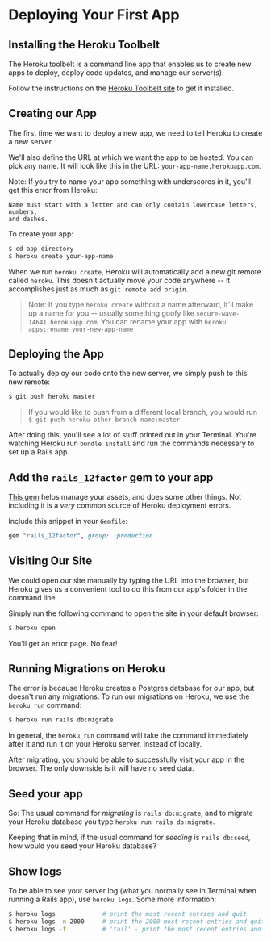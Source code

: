# Deploying Your First App

## Installing the Heroku Toolbelt

The Heroku toolbelt is a command line app that enables us to create new apps to
deploy, deploy code updates, and manage our server(s).

Follow the instructions on the
[Heroku Toolbelt site](https://toolbelt.heroku.com) to get it installed.

## Creating our App

The first time we want to deploy a new app, we need to tell Heroku to create a
new server.

We'll also define the URL at which we want the app to be hosted. You can pick any name. It will look like this in the URL: `your-app-name.herokuapp.com`.

Note: If you try to name your app something with underscores in it, you'll get this error from Heroku:

```
Name must start with a letter and can only contain lowercase letters, numbers,
and dashes.
```

To create your app:

```bash
$ cd app-directory
$ heroku create your-app-name
```

When we run `heroku create`, Heroku will automatically add a new git remote
called `heroku`. This doesn't actually move your code anywhere -- it accomplishes just as much as `git remote add origin`.

> Note: If you type `heroku create` without a name afterward, it'll make up a name for you -- usually something goofy like `secure-wave-14641.herokuapp.com`. You can rename your app with `heroku apps:rename your-new-app-name`

## Deploying the App

To actually deploy our code onto the new server, we simply push to this new remote:

```bash
$ git push heroku master
```

> If you would like to push from a different local branch, you would run `$ git push heroku other-branch-name:master`

After doing this, you'll see a lot of stuff printed out in your Terminal. You're watching Heroku run `bundle install` and run the commands necessary to set up a Rails app.

## Add the `rails_12factor` gem to your app

[This gem](http://12factor.net/) helps manage your assets, and does some other things. Not including it is a *very* common source of Heroku deployment errors.

Include this snippet in your `Gemfile`:

```rb
gem "rails_12factor", group: :production
```

## Visiting Our Site

We could open our site manually by typing the URL into the browser, but Heroku
gives us a convenient tool to do this from our app's folder in the command line.

Simply run the following command to open the site in your default browser:

```bash
$ heroku open
```

You'll get an error page. No fear!

## Running Migrations on Heroku

The error is because Heroku creates a Postgres database for our app, but doesn't run
any migrations. To run our migrations on Heroku, we use the `heroku run`
command:

```bash
$ heroku run rails db:migrate
```

In general, the `heroku run` command will take the command immediately after it
and run it on your Heroku server, instead of locally.

After migrating, you should be able to successfully visit your app in the browser. The only downside is it will have no seed data.

## Seed your app

So: The usual command for *migrating* is `rails db:migrate`, and to migrate your Heroku database you type `heroku run rails db:migrate`.

Keeping that in mind, if the usual command for *seeding* is `rails db:seed`, how would you seed your Heroku database?

## Show logs

To be able to see your server log (what you normally see in Terminal when running a Rails app), use `heroku logs`. Some more information:

```bash
$ heroku logs             # print the most recent entries and quit
$ heroku logs -n 2000     # print the 2000 most recent entries and quit
$ heroku logs -t          # 'tail' - print the most recent entries and continue to print new ones until we quit using ctrl-c
```
